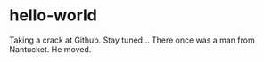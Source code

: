 # hello-world
Taking a crack at Github. Stay tuned...
There once was a man from Nantucket. He moved.
